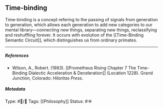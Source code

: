 ## Time-binding  # 

Time-binding is a concept refering to the passing of signals from generation to generation, which allows each generation to add new categories to our mental library—connecting new things, separating new things, reclassifying and reshuffling forever. It occurs with evolution of the [[Time-Binding Semantic Circuit]], which distinguishes us from ordinary primates.

___

##### References

- Wilson, A., Robert. (1983). [[Prometheus Rising Chapter 7 The Time-Binding Dialectic Acceleration & Deceleration]] (Location 1228). Grand Junction, Colorado: _Hilaritas Press_.

##### Metadata

Type: #🔵/🔵 
Tags: [[Philosophy]] 
Status: #☀️ 